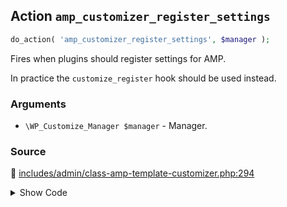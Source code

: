 ## Action `amp_customizer_register_settings`

```php
do_action( 'amp_customizer_register_settings', $manager );
```

Fires when plugins should register settings for AMP.

In practice the `customize_register` hook should be used instead.

### Arguments

* `\WP_Customize_Manager $manager` - Manager.

### Source

:link: [includes/admin/class-amp-template-customizer.php:294](/includes/admin/class-amp-template-customizer.php#L294)

<details>
<summary>Show Code</summary>

```php
do_action( 'amp_customizer_register_settings', $this->wp_customize );
```

</details>
